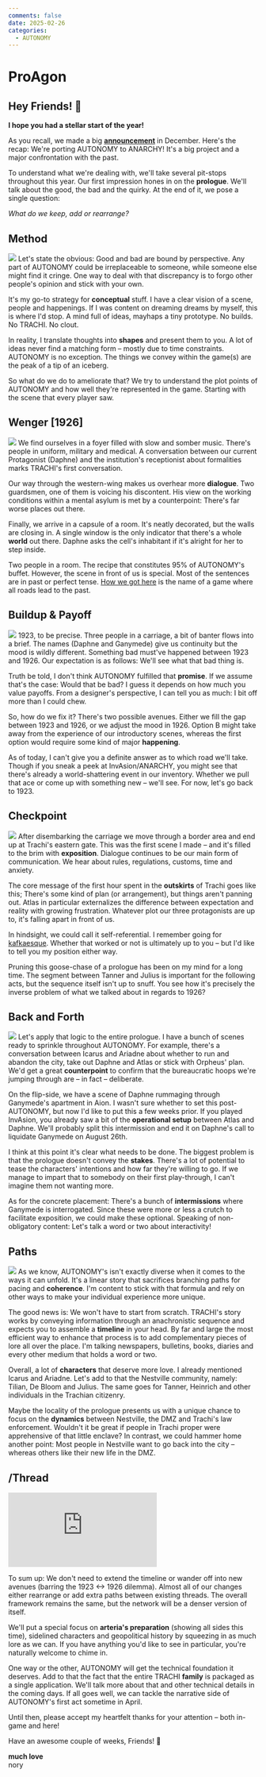 ```yaml
---
comments: false
date: 2025-02-26
categories:
  - AUTONOMY
---
```


# ProAgon

## Hey Friends! 👋

**I hope you had a stellar start of the year!**

As you recall, we made a big [**announcement**](https://store.steampowered.com/news/app/1811440/view/527581830427181968) in December. Here's the recap: We're porting AUTONOMY to ANARCHY! It's a big project and a major confrontation with the past.

To understand what we're dealing with, we'll take several pit-stops throughout this year. Our first impression hones in on the **prologue**. We'll talk about the good, the bad and the quirky. At the end of it, we pose a single question:

*What do we keep, add or rearrange?*

## Method
![](/assets/blog/images/steam/2025/a97b1504154556808f308df2eeca7ee60963ba03.png)
Let's state the obvious: Good and bad are bound by perspective. Any part of AUTONOMY could be irreplaceable to someone, while someone else might find it cringe. One way to deal with that discrepancy is to forgo other people's opinion and stick with your own.

It's my go-to strategy for **conceptual** stuff. I have a clear vision of a scene, people and happenings. If I was content on dreaming dreams by myself, this is where I'd stop. A mind full of ideas, mayhaps a tiny prototype. No builds. No TRACHI. No clout. 

In reality, I translate thoughts into **shapes** and present them to you. A lot of ideas never find a matching form – mostly due to time constraints. AUTONOMY is no exception. The things we convey within the game(s) are the peak of a tip of an iceberg. 

So what do we do to ameliorate that? We try to understand the plot points of AUTONOMY and how well they're represented in the game. Starting with the scene that every player saw.
<!-- more -->

## Wenger [1926]
![](/assets/blog/images/steam/2025/c85b9ade234da4adc329622df09200543f471d44.png)
We find ourselves in a foyer filled with slow and somber music. There's people in uniform, military and medical. A conversation between our current Protagonist (Daphne) and the institution's receptionist about formalities marks TRACHI's first conversation.

Our way through the western-wing makes us overhear more **dialogue**. Two guardsmen, one of them is voicing his discontent. His view on the working conditions within a mental asylum is met by a counterpoint: There's far worse places out there.

Finally, we arrive in a capsule of a room. It's neatly decorated, but the walls are closing in. A single window is the only indicator that there's a whole **world** out there. Daphne asks the cell's inhabitant if it's alright for her to step inside.

Two people in a room. The recipe that constitutes 95% of AUTONOMY's buffet. However, the scene in front of us is special. Most of the sentences are in past or perfect tense. [How we got here](https://tvtropes.org/pmwiki/pmwiki.php/Main/HowWeGotHere) is the name of a game where all roads lead to the past.

## Buildup & Payoff
![](/assets/blog/images/steam/2025/d35bc1f47b14893bc9c298eafed09786e1813bc3.png)
1923, to be precise. Three people in a carriage, a bit of banter flows into a brief. The names (Daphne and Ganymede) give us continuity but the mood is wildly different. Something bad must've happened between 1923 and 1926. Our expectation is as follows: We'll see what that bad thing is.

Truth be told, I don't think AUTONOMY fulfilled that **promise**. If we assume that's the case: Would that be bad? I guess it depends on how much you value payoffs. From a designer's perspective, I can tell you as much: I bit off more than I could chew.

So, how do we fix it? There's two possible avenues. Either we fill the gap between 1923 and 1926, or we adjust the mood in 1926. Option B might take away from the experience of our introductory scenes, whereas the first option would require some kind of major **happening**.

As of today, I can't give you a definite answer as to which road we'll take. Though if you sneak a peek at InvAsion/ANARCHY, you might see that there's already a world-shattering event in our inventory. Whether we pull that ace or come up with something new – we'll see. For now, let's go back to 1923.

## Checkpoint
![](/assets/blog/images/steam/2025/04925be571206c8e26eab8acaa68e1322f4575a6.png)
After disembarking the carriage we move through a border area and end up at Trachi's eastern gate. This was the first scene I made – and it's filled to the brim with **exposition**. Dialogue continues to be our main form of communication. We hear about rules, regulations, customs, time and anxiety.

The core message of the first hour spent in the **outskirts** of Trachi goes like this; There's some kind of plan (or arrangement), but things aren't panning out. Atlas in particular externalizes the difference between expectation and reality with growing frustration. Whatever plot our three protagonists are up to, it's falling apart in front of us.

In hindsight, we could call it self-referential. I remember going for [kafkaesque](https://www.merriam-webster.com/dictionary/Kafkaesque). Whether that worked or not is ultimately up to you – but I'd like to tell you my position either way.

Pruning this goose-chase of a prologue has been on my mind for a long time. The segment between Tanner and Julius is important for the following acts, but the sequence itself isn't up to snuff. You see how it's precisely the inverse problem of what we talked about in regards to 1926?

## Back and Forth
![](/assets/blog/images/steam/2025/b06d6c1f22c2fa84d6906f02621bb3f5c9fad188.png)
Let's apply that logic to the entire prologue. I have a bunch of scenes ready to sprinkle throughout AUTONOMY. For example, there's a conversation between Icarus and Ariadne about whether to run and abandon the city, take out Daphne and Atlas or stick with Orpheus' plan. We'd get a great **counterpoint** to confirm that the bureaucratic hoops we're jumping through are – in fact – deliberate.

On the flip-side, we have a scene of Daphne rummaging through Ganymede's apartment in Aion. I wasn't sure whether to set this post-AUTONOMY, but now I'd like to put this a few weeks prior. If you played InvAsion, you already saw a bit of the **operational setup** between Atlas and Daphne. We'll probably split this intermission and end it on Daphne's call to liquidate Ganymede on August 26th.

I think at this point it's clear what needs to be done. The biggest problem is that the prologue doesn't convey the **stakes**. There's a lot of potential to tease the characters' intentions and how far they're willing to go. If we manage to impart that to somebody on their first play-through, I can't imagine them not wanting more.

As for the concrete placement: There's a bunch of **intermissions** where Ganymede is interrogated. Since these were more or less a crutch to facilitate exposition, we could make these optional. Speaking of non-obligatory content: Let's talk a word or two about interactivity!

## Paths
![](/assets/blog/images/steam/2025/fbf0d347ba531170658e9122ca6394bfa3b2fd1c.png)
As we know, AUTONOMY's isn't exactly diverse when it comes to the ways it can unfold. It's a linear story that sacrifices branching paths for pacing and **coherence**. I'm content to stick with that formula and rely on other ways to make your individual experience more unique.

The good news is: We won't have to start from scratch. TRACHI's story works by conveying information through an anachronistic sequence and expects you to assemble a **timeline** in your head. By far and large the most efficient way to enhance that process is to add complementary pieces of lore all over the place. I'm talking newspapers, bulletins, books, diaries and every other medium that holds a word or two.

Overall, a lot of **characters** that deserve more love. I already mentioned Icarus and Ariadne. Let's add to that the Nestville community, namely: Tilian, De Bloom and Julius. The same goes for Tanner, Heinrich and other individuals in the Trachian citizenry. 

Maybe the locality of the prologue presents us with a unique chance to focus on the **dynamics** between Nestville, the DMZ and Trachi's law enforcement. Wouldn't it be great if people in Trachi proper were apprehensive of that little enclave? In contrast, we could hammer home another point: Most people in Nestville want to go back into the city – whereas others like their new life in the DMZ.

## /Thread

<div class="md-embed md-embed--16-9">
<iframe allowfullscreen="" frameborder="0" src="https://www.youtube.com/embed/cxdU0xPErHE"></iframe>
</div>

To sum up: We don't need to extend the timeline or wander off into new avenues (barring the 1923 <-> 1926 dilemma). Almost all of our changes either rearrange or add extra paths between existing threads. The overall framework remains the same, but the network will be a denser version of itself.

We'll put a special focus on **arteria's preparation** (showing all sides this time), sidelined characters and geopolitical history by squeezing in as much lore as we can. If you have anything you'd like to see in particular, you're naturally welcome to chime in.

One way or the other, AUTONOMY will get the technical foundation it deserves. Add to that the fact that the entire TRACHI **family** is packaged as a single application. We'll talk more about that and other technical details in the coming days. If all goes well, we can tackle the narrative side of AUTONOMY's first act sometime in April.

Until then, please accept my heartfelt thanks for your attention – both in-game and here!

Have an awesome couple of weeks, Friends! 🤗

**much love**  
nory
